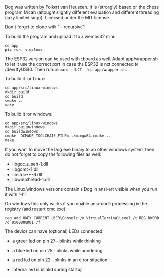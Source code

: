 Dog was written by Folkert van Heusden.
It is (strongly) based on the chess program Micah (altought slightly different evaluation and different threading (lazy limited smp)).
Licensed under the MIT license.


Don't forget to clone with "--recursive"!


To build the program and upload it to a wemos32 mini:

	cd app
	pio run -t upload

The ESP32 version can be used with xboard as well.
Adapt app/wrapper.sh to let it use the correct port in case the ESP32 is not connected to /dev/ttyUSB0.
Then run: `xboard -fUCI -fcp app/wrapper.sh`.

To build it for Linux:

	cd app/src/linux-windows
	mkdir build
	cd build
	cmake ..
	make

To build it for windows:

	cd app/src/linux-windows
	mkdir buildwindows
	cd buildwindows
	cmake -DCMAKE_TOOLCHAIN_FILE=../mingw64.cmake ..
	make

If you want to move the Dog.exe binary to an other windows system, then do not forget to copy the following files as well:
* libgcc_s_seh-1.dll
* libgomp-1.dll
* libstdc++-6.dll
* libwinpthread-1.dll

The Linux/windows versions contain a Dog in ansi-art visible when you run it with '-h'.

On windows this only works if you enable ansi-code processing in the registry (and restart cmd.exe):

    reg add HKEY_CURRENT_USER\Console /v VirtualTerminalLevel /t REG_DWORD /d 0x00000001 /f


The device can have (optional) LEDs connected:
* a green led on pin 27 - blinks while thinking
* a blue led on pin 25  - blinks while pondering
* a red led on pin 22   - blinks in an error situation

* internal led is blinkd during startup
